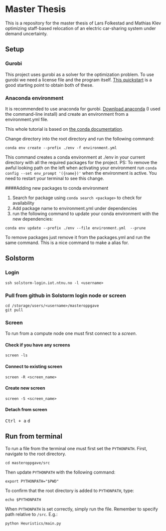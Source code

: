# Master Thesis
This is a repository for the master thesis of Lars Folkestad and Mathias Klev optimizing staff-based relocation of
an electric car-sharing system under demand uncertainty. 

## Setup

### Gurobi
This project uses gurobi as a solver for the optimization problem. To use gurobi we need a license file and the program
itself. [This quickstart](https://www.gurobi.com/wp-content/plugins/hd_documentations/content/pdf/quickstart_mac_8.1.pdf#page=89&zoom=100,96,96)
 is a good starting point to obtain both of these.

### Anaconda environment
It is recommended to use anaconda for gurobi. [Download anaconda](https://docs.anaconda.com/anaconda/install/mac-os/) 
(I used the command-line install) and create an environment from a environment.yml file.


This whole tutorial is based on [the conda documentation](https://docs.conda.io/projects/conda/en/latest/user-guide/tasks/manage-environments.html).

Change directory into the root directory and run the following command:
```
conda env create --prefix ./env -f environment.yml
```
This command creates a conda environment at ./env in your current directory with all the required packages for the project.
PS: To remove the awful looking path on the left when activating your environment run `conda config --set env_prompt '({name})'`
when the environment is active. You need to restart your terminal to see this change. 

####Adding new packages to conda environment
1. Search for package using `conda search <package>` to check for availability
2. Add package name to environment.yml under dependencies
3. run the following command to update your conda environment with the new dependencies:
```
conda env update --prefix ./env --file environment.yml  --prune
```
To remove packages just remove it from the packages.yml and run the same command. 
This is a nice command to make a alias for.

## Solstorm
### Login
```
ssh solstorm-login.iot.ntnu.no -l <username>
```

### Pull from github in Solstorm login node or screen
```
cd /storage/users/<username>/masteroppgave
git pull
```

### Screen
To run from a compute node one must first connect to a *screen*.
#### Check if you have any screens
```
screen -ls
```
#### Connect to existing screen
```
screen -R <screen_name>
```

#### Create new screen
```
screen -S <screen_name>
```

#### Detach from screen
<kbd>Ctrl + a</kbd> <kbd>d</kbd>

## Run from terminal
To run a file from the terminal one must first set the <code>PYTHONPATH</code>. First, navigate to the root directory.
```
cd masteroppgave/src
```
Then update <code>PYTHONPATH</code> with the following command:
```
export PYTHONPATH="$PWD"
```
To confirm that the root directory is added to <code>PYTHONPATH</code>, type:
```
echo $PYTHONPATH
```
When <code>PYTHONPATH</code> is set correctly, simply run the file. Remember to specify path relative to <code>/src</code>. E.g.:
```
python Heuristics/main.py
```
